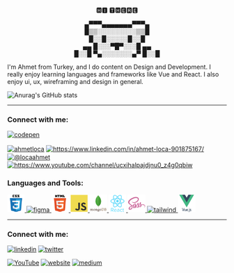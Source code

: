<p align="center">
🅷🅸 🆃🅷🅴🆁🅴
  </p>
  
<p align="center">
   ▄▀▀▀▄▄▄▄▄▄▄▀▀▀▄<br>
   █▒▒░░░░░░░░░▒▒█<br>
    █░░█░░░░░█░░█<br>
 ▄▄  █░░░▀█▀░░░█  ▄▄  <br>
█░░█ ▀▄░░░░░░░▄▀ █░░█<br>
</p>


  I'm Ahmet from Turkey, and I do content on Design and Development. I really enjoy learning languages and frameworks like Vue and React. I also enjoy
  ui, ux, wireframing and design in general. 

![Anurag's GitHub stats](https://github-readme-stats.vercel.app/api?username=ahmetloca)


---

<h3 align="left">Connect with me:</h3>
<p align="left">
  
[<img src='https://cdn.jsdelivr.net/npm/simple-icons@3.0.1/icons/codepen.svg' alt='codepen' height='40'>](https://codepen.io/ahmetloca)  
 
<a href="https://twitter.com/ahmetloca" target="blank"><img align="center" src="https://raw.githubusercontent.com/rahuldkjain/github-profile-readme-generator/master/src/images/icons/Social/twitter.svg" alt="ahmetloca" height="30" width="40" /></a>
<a href="https://linkedin.com/in/https://www.linkedin.com/in/ahmet-loca-901875167/" target="blank"><img align="center" src="https://raw.githubusercontent.com/rahuldkjain/github-profile-readme-generator/master/src/images/icons/Social/linked-in-alt.svg" alt="https://www.linkedin.com/in/ahmet-loca-901875167/" height="30" width="40" /></a>
<a href="https://medium.com/@locaahmet" target="blank"><img align="center" src="https://raw.githubusercontent.com/rahuldkjain/github-profile-readme-generator/master/src/images/icons/Social/medium.svg" alt="@locaahmet" height="30" width="40" /></a>
<a href="https://www.youtube.com/c/https://www.youtube.com/channel/ucxihalpajdjnu0_z4g0qbiw" target="blank"><img align="center" src="https://raw.githubusercontent.com/rahuldkjain/github-profile-readme-generator/master/src/images/icons/Social/youtube.svg" alt="https://www.youtube.com/channel/ucxihalpajdjnu0_z4g0qbiw" height="30" width="40" /></a>
</p>

<h3 align="left">Languages and Tools:</h3>
<p align="left"> <a href="https://www.w3schools.com/css/" target="_blank" rel="noreferrer"> <img src="https://raw.githubusercontent.com/devicons/devicon/master/icons/css3/css3-original-wordmark.svg" alt="css3" width="40" height="40"/> </a> <a href="https://www.figma.com/" target="_blank" rel="noreferrer"> <img src="https://www.vectorlogo.zone/logos/figma/figma-icon.svg" alt="figma" width="40" height="40"/> </a> <a href="https://www.w3.org/html/" target="_blank" rel="noreferrer"> <img src="https://raw.githubusercontent.com/devicons/devicon/master/icons/html5/html5-original-wordmark.svg" alt="html5" width="40" height="40"/> </a> <a href="https://developer.mozilla.org/en-US/docs/Web/JavaScript" target="_blank" rel="noreferrer"> <img src="https://raw.githubusercontent.com/devicons/devicon/master/icons/javascript/javascript-original.svg" alt="javascript" width="40" height="40"/> </a> <a href="https://www.mongodb.com/" target="_blank" rel="noreferrer"> <img src="https://raw.githubusercontent.com/devicons/devicon/master/icons/mongodb/mongodb-original-wordmark.svg" alt="mongodb" width="40" height="40"/> </a> <a href="https://reactjs.org/" target="_blank" rel="noreferrer"> <img src="https://raw.githubusercontent.com/devicons/devicon/master/icons/react/react-original-wordmark.svg" alt="react" width="40" height="40"/> </a> <a href="https://sass-lang.com" target="_blank" rel="noreferrer"> <img src="https://raw.githubusercontent.com/devicons/devicon/master/icons/sass/sass-original.svg" alt="sass" width="40" height="40"/> </a> <a href="https://tailwindcss.com/" target="_blank" rel="noreferrer"> <img src="https://www.vectorlogo.zone/logos/tailwindcss/tailwindcss-icon.svg" alt="tailwind" width="40" height="40"/> </a> <a href="https://vuejs.org/" target="_blank" rel="noreferrer"> <img src="https://raw.githubusercontent.com/devicons/devicon/master/icons/vuejs/vuejs-original-wordmark.svg" alt="vuejs" width="40" height="40"/> </a> </p>






---

<h3 align="left">Connect with me:</h3>

[<img src='https://cdn.jsdelivr.net/npm/simple-icons@3.0.1/icons/linkedin.svg' alt='linkedin' height='40'>](https://www.linkedin.com/in/ahmetloca/)  [<img src='https://cdn.jsdelivr.net/npm/simple-icons@3.0.1/icons/twitter.svg' alt='twitter' height='40'>](https://twitter.com/ahmetloca)  

[<img src='https://cdn.jsdelivr.net/npm/simple-icons@3.0.1/icons/youtube.svg' alt='YouTube' height='40'>](https://www.youtube.com/channel/https://www.youtube.com/channel/UCxIHalpAJdjnU0_Z4g0QBIw)  [<img src='https://cdn.jsdelivr.net/npm/simple-icons@3.0.1/icons/icloud.svg' alt='website' height='40'>](https://www.ahmetloca.com/)  [<img src='https://cdn.jsdelivr.net/npm/simple-icons@3.0.1/icons/medium.svg' alt='medium' height='40'>](ahmetloca)  




